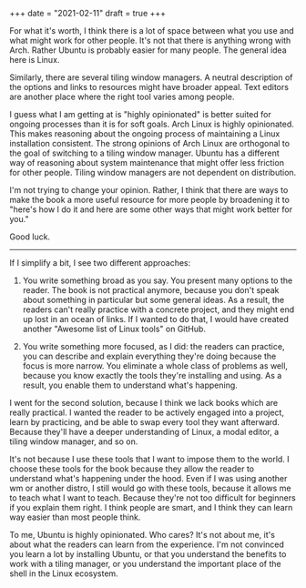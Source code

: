 +++
date = "2021-02-11"
draft = true
+++

For what it's worth, I think there is a lot of space between what you use and what might work for other people. It's not that there is anything wrong with Arch. Rather Ubuntu is probably easier for many people. The general idea here is Linux.

Similarly, there are several tiling window managers. A neutral description of the options and links to resources might have broader appeal. Text editors are another place where the right tool varies among people.

I guess what I am getting at is "highly opinionated" is better suited for ongoing processes than it is for soft goals. Arch Linux is highly opinionated. This makes reasoning about the ongoing process of maintaining a Linux installation consistent. The strong opinions of Arch Linux are orthogonal to the goal of switching to a tiling window manager. Ubuntu has a different way of reasoning about system maintenance that might offer less friction for other people. Tiling window managers are not dependent on distribution.

I'm not trying to change your opinion. Rather, I think that there are ways to make the book a more useful resource for more people by broadening it to "here's how I do it and here are some other ways that might work better for you."

Good luck.

--------

If I simplify a bit, I see two different approaches:

1. You write something broad as you say. You present many options to the reader. The book is not practical anymore, because you don't speak about something in particular but some general ideas. As a result, the readers can't really practice with a concrete project, and they might end up lost in an ocean of links. If I wanted to do that, I would have created another "Awesome list of Linux tools" on GitHub.

2. You write something more focused, as I did: the readers can practice, you can describe and explain everything they're doing because the focus is more narrow. You eliminate a whole class of problems as well, because you know exactly the tools they're installing and using. As a result, you enable them to understand what's happening.

I went for the second solution, because I think we lack books which are really practical. I wanted the reader to be actively engaged into a project, learn by practicing, and be able to swap every tool they want afterward. Because they'll have a deeper understanding of Linux, a modal editor, a tiling window manager, and so on.

It's not because I use these tools that I want to impose them to the world. I choose these tools for the book because they allow the reader to understand what's happening under the hood. Even if I was using another wm or another distro, I still would go with these tools, because it allows me to teach what I want to teach. Because they're not too difficult for beginners if you explain them right. I think people are smart, and I think they can learn way easier than most people think.

To me, Ubuntu is highly opinionated. Who cares? It's not about me, it's about what the readers can learn from the experience. I'm not convinced you learn a lot by installing Ubuntu, or that you understand the benefits to work with a tiling manager, or you understand the important place of the shell in the Linux ecosystem.
